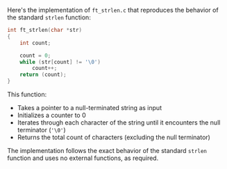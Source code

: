 Here's the implementation of `ft_strlen.c` that reproduces the behavior of the standard `strlen` function:

```c
int	ft_strlen(char *str)
{
	int	count;

	count = 0;
	while (str[count] != '\0')
		count++;
	return (count);
}
```

This function:
- Takes a pointer to a null-terminated string as input
- Initializes a counter to 0
- Iterates through each character of the string until it encounters the null terminator (`'\0'`)
- Returns the total count of characters (excluding the null terminator)

The implementation follows the exact behavior of the standard `strlen` function and uses no external functions, as required.
